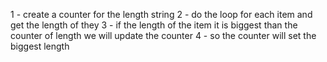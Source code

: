 1 - create a counter for the length string
2 - do the loop for each item and get the length of they
3 - if the length of the item it is biggest than the counter of length we will update the counter
4 - so the counter will set the biggest length